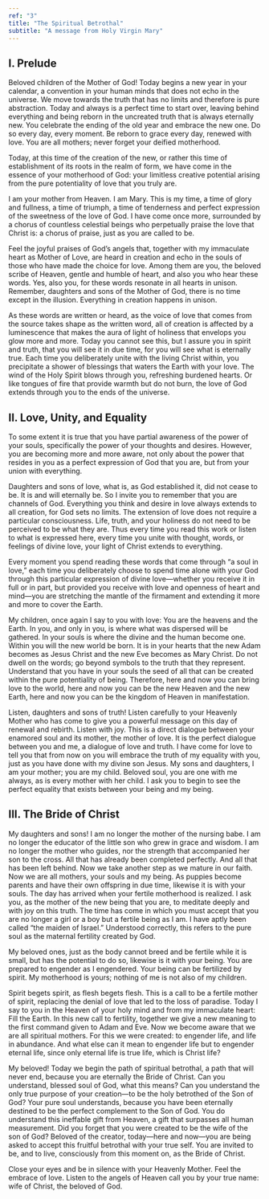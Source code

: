 ```yaml
---
ref: "3"
title: "The Spiritual Betrothal"
subtitle: "A message from Holy Virgin Mary"
---
```


## I. Prelude

Beloved children of the Mother of God! Today begins a new year in your
calendar, a convention in your human minds that does not echo in the universe.
We move towards the truth that has no limits and therefore is pure abstraction.
Today and always is a perfect time to start over, leaving behind everything
and being reborn in the uncreated truth that is always eternally new. You
celebrate the ending of the old year and embrace the new one. Do so every day,
every moment. Be reborn to grace every day, renewed with love. You are all
mothers; never forget your deified motherhood.

Today, at this time of the creation of the new, or rather this time of
establishment of its roots in the realm of form, we have come in the essence of
your motherhood of God: your limitless creative potential arising from the pure
potentiality of love that you truly are.

I am your mother from Heaven. I am Mary. This is my time, a time of glory and
fullness, a time of triumph, a time of tenderness and perfect expression of
the sweetness of the love of God.  I have come once more, surrounded by a
chorus of countless celestial beings who perpetually praise the love that
Christ is: a chorus of praise, just as you are called to be.

Feel the joyful praises of God’s angels that, together with my immaculate heart
as Mother of Love, are heard in creation and echo in the souls of those who
have made the choice for love. Among them are you, the beloved scribe of
Heaven, gentle and humble of heart, and also you who hear these words. Yes,
also you, for these words resonate in all hearts in unison. Remember, daughters
and sons of the Mother of God, there is no time except in the illusion.
Everything in creation happens in unison.

As these words are written or heard, as the voice of love that comes from the
source takes shape as the written word, all of creation is affected by a
luminescence that makes the aura of light of holiness that envelops you glow
more and more. Today you cannot see this, but I assure you in spirit and truth,
that you will see it in due time, for you will see what is eternally true. Each
time you deliberately unite with the living Christ within, you precipitate a
shower of blessings that waters the Earth with your love. The wind of the Holy
Spirit blows through you, refreshing burdened hearts. Or like tongues of fire
that provide warmth but do not burn, the love of God extends through you to the
ends of the universe.

## II. Love, Unity, and Equality

To some extent it is true that you have partial awareness of the power of your
souls, specifically the power of your thoughts and desires. However, you are
becoming more and more aware, not only about the power that resides in you
as a perfect expression of God that you are, but from your union with everything.

Daughters and sons of love, what is, as God established it, did not cease to
be. It is and will eternally be. So I invite you to remember that you are
channels of God. Everything you think and desire in love always extends to all
creation, for God sets no limits. The extension of love does not require a
particular consciousness. Life, truth, and your holiness do not need to be
perceived to be what they are. Thus every time you read this work or listen to
what is expressed here, every time you unite with thought, words, or feelings
of divine love, your light of Christ extends to everything.

Every moment you spend reading these words that come through “a soul in love,”
each time you deliberately choose to spend time alone with your God through
this particular expression of divine love—whether you receive it in full or
in part, but provided you receive with love and openness of heart and mind—you
are stretching the mantle of the firmament and extending it more and more to
cover the Earth.

My children, once again I say to you with love: You are the heavens and the
Earth. In you, and only in you, is where what was dispersed will be gathered.
In your souls is where the divine and the human become one. Within you will the
new world be born. It is in your hearts that the new Adam becomes as Jesus
Christ and the new Eve becomes as Mary Christ. Do not dwell on the words; go
beyond symbols to the truth that they represent. Understand that you have in
your souls the seed of all that can be created within the pure potentiality of
being. Therefore, here and now you can bring love to the world, here and now
you can be the new Heaven and the new Earth, here and now you can be the
kingdom of Heaven in manifestation.

Listen, daughters and sons of truth! Listen carefully to your Heavenly Mother
who has come to give you a powerful message on this day of renewal and rebirth.
Listen with joy. This is a direct dialogue between your enamored soul and its
mother, the mother of love. It is the perfect dialogue between you and me, a
dialogue of love and truth. I have come for love to tell you that from now on
you will embrace the truth of my equality with you, just as you have done with
my divine son Jesus. My sons and daughters, I am your mother; you are my child.
Beloved soul, you are one with me always, as is every mother with her child. I
ask you to begin to see the perfect equality that exists between your being and
my being.

## III. The Bride of Christ

My daughters and sons! I am no longer the mother of the nursing babe. I am no
longer the educator of the little son who grew in grace and wisdom. I am no
longer the mother who guides, nor the strength that accompanied her son to the
cross. All that has already been completed perfectly. And all that has been
left behind. Now we take another step as we mature in our faith. Now we are all
mothers, your souls and my being. As puppies become parents and have their own
offspring in due time, likewise it is with your souls. The day has arrived when
your fertile motherhood is realized. I ask you, as the mother of the new being
that you are, to meditate deeply and with joy on this truth. The time has come
in which you must accept that you are no longer a girl or a boy but a fertile
being as I am. I have aptly been called “the maiden of Israel.” Understood
correctly, this refers to the pure soul as the maternal fertility created by
God.

My beloved ones, just as the body cannot breed and be fertile while it is
small, but has the potential to do so, likewise is it with your being. You are
prepared to engender as I engendered. Your being can be fertilized by spirit.
My motherhood is yours; nothing of me is not also of my children.

Spirit begets spirit, as flesh begets flesh. This is a call to be a fertile
mother of spirit, replacing the denial of love that led to the loss of
paradise. Today I say to you in the Heaven of your holy mind and from my
immaculate heart: Fill the Earth. In this new call to fertility, together we
give a new meaning to the first command given to Adam and Eve. Now we become
aware that we are all spiritual mothers. For this we were created: to engender
life, and life in abundance. And what else can it mean to engender life but to
engender eternal life, since only eternal life is true life, which is Christ
life?

My beloved! Today we begin the path of spiritual betrothal, a path that will
never end, because you are eternally the Bride of Christ. Can you understand,
blessed soul of God, what this means? Can you understand the only true purpose
of your creation—to be the holy betrothed of the Son of God? Your pure soul
understands, because you have been eternally destined to be the perfect
complement to the Son of God. You do understand this ineffable gift from
Heaven, a gift that surpasses all human measurement. Did you forget that you
were created to be the wife of the son of God? Beloved of the creator,
today—here and now—you are being asked to accept this fruitful betrothal with
your true self. You are invited to be, and to live, consciously from this
moment on, as the Bride of Christ.

Close your eyes and be in silence with your Heavenly Mother. Feel the embrace
of love. Listen to the angels of Heaven call you by your true name: wife of
Christ, the beloved of God.

